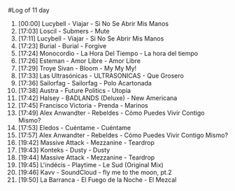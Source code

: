 #Log of 11 day

1. [00:00] Lucybell - Viajar - Si No Se Abrir Mis Manos
1. [17:03] Loscil - Submers - Mute
1. [17:11] Lucybell - Viajar - Si No Se Abrir Mis Manos
1. [17:23] Burial - Burial - Forgive
1. [17:24] Monocordio - La Hora Del Tiempo - La hora del tiempo
1. [17:26] Esteman - Amor Libre - Amor Libre
1. [17:29] Troye Sivan - Bloom - My My My!
1. [17:33] Las Ultrasónicas - ULTRASONICAS - Que Grosero
1. [17:36] Sailorfag - Sailorfag - Polo Acartonada
1. [17:38] Austra - Future Politics - Utopia
1. [17:42] Halsey - BADLANDS (Deluxe) - New Americana
1. [17:45] Francisco Victoria - Prenda - Marinos
1. [17:49] Alex Anwandter - Rebeldes - Cómo Puedes Vivir Contigo Mismo?
1. [17:53] Eledos - Cuéntame - Cuéntame
1. [17:57] Alex Anwandter - Rebeldes - Cómo Puedes Vivir Contigo Mismo?
1. [19:42] Massive Attack - Mezzanine - Teardrop
1. [19:43] Konteks - Dusty - Dusty
1. [19:44] Massive Attack - Mezzanine - Teardrop
1. [19:45] L'indécis - Playtime - Le Sud (Original Mix)
1. [19:46] Kavv - SoundCloud - fly me to the moon, pt.2
1. [19:50] La Barranca - El Fuego de la Noche - El Mezcal
